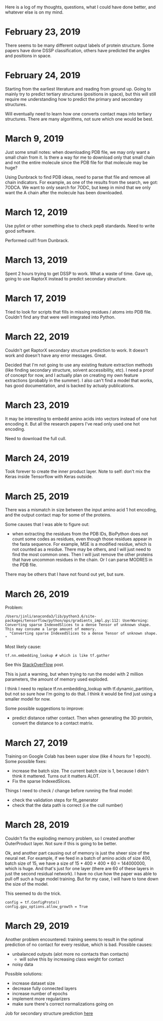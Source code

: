 Here is a log of my thoughts, questions, what I could have done better, and whatever else is on my mind.

# February 23, 2019

There seems to be many different output labels of protein structure. Some papers have done DSSP classification, others have predicted the angles and positions in space.

# February 24, 2019

Starting from the earliest literature and reading from ground up. Going to mainly try to predict tertiary structures (positions in space), but this will still require me understanding how to predict the primary and secondary structures.

Will eventually need to learn how one converts contact maps into tertiary structures. There are many algorithms, not sure which one would be best.

# March 9, 2019

Just some small notes: when downloading PDB file, we may only want a small chain from it. Is there a way for me to download only that small chain and not the entire molecule since the PDB file for that molecule may be huge?

Using Dunbrack to find PDB ideas, need to parse that file and remove all chain indicators. For example, as one of the results from the search, we got: 7ODCA. We want to only search for 7ODC, but keep in mind that we only want the A chain after the molecule has been downloaded.

# March 12, 2019

Use pylint or other something else to check pep8 standards. Need to write good software.

Performed cull1 from Dunbrack.

# March 13, 2019

Spent 2 hours trying to get DSSP to work. What a waste of time. Gave up, going to use RaptorX instead to predict secondary structure.

# March 17, 2019

Tried to look for scripts that fills in missing residues / atoms into PDB file. Couldn't find any that were well integrated into Python.

# March 22, 2019

Couldn't get RaptorX secondary structure prediction to work. It doesn't work and doesn't have any error messages. Great.

Decided that I'm not going to use any existing feature extraction methods (like finding secondary structure, solvent accessibility, etc). I need a proof of concept for now, and I actually plan on creating my own feature extractions (probably in the summer). I also can't find a model that works, has good documentation, and is backed by actualy publications.

# March 23, 2019

It may be interesting to embedd amino acids into vectors instead of one hot encoding it. But all the research papers I've read only used one hot encoding.

Need to download the full cull.

# March 24, 2019

Took forever to create the inner product layer. Note to self: don't mix the Keras inside Tensorflow with Keras outside.

# March 25, 2019

There was a mismatch in size between the input amino acid 1 hot encoding, and the output contact map for some of the proteins.

Some causes that I was able to figure out:
* when extracting the residues from the PDB IDs, BioPython does not count some codes as residues, even though those residues appear in the fasta sequence. For example, MSE is a modified residue, which is not counted as a residue. There may be others, and I will just need to find the most common ones. Then I will just remove the other proteins that have uncommon residues in the chain. 
Or I can parse MODRES in the PDB file.

There may be others that I have not found out yet, but sure.

# March 26, 2019

Problem:

```
/Users/jinli/anaconda3/lib/python3.6/site-packages/tensorflow/python/ops/gradients_impl.py:112: UserWarning: Converting sparse IndexedSlices to a dense Tensor of unknown shape. This may consume a large amount of memory.
  "Converting sparse IndexedSlices to a dense Tensor of unknown shape. "
```

Most likely cause:

```
tf.nn.embedding_lookup # which is like tf.gather
```

See this [StackOverFlow](https://stackoverflow.com/questions/35892412/tensorflow-dense-gradient-explanation#) post.

This is just a warning, but when trying to run the model with 2 million parameters, the amount of memory used exploded. 

I think I need to replace tf.nn.embedding_lookup with tf.dynamic_partition, but not so sure how I'm going to do that. I think it would be find just using a smaller model for now.

Some possible suggestions to improve:
* predict distance rather contact. Then when generating the 3D protein, convert the distance to a contact matrix.


# March 27, 2019

Training on Google Colab has been super slow (like 4 hours for 1 epoch). Some possible fixes:
* increase the batch size. The current batch size is 1, because I didn't think it mattered. Turns out it matters ALOT.
* Fix the sparse IndexedSlices.

Things I need to check / change before running the final model:
* check the validation steps for fit_generator
* check that the data path is correct (i.e the cull number)

# March 28, 2019

Couldn't fix the exploding memory problem, so I created another OuterProduct layer. Not sure if this is going to be better.

Ok, and another part causing out of memory is just the sheer size of the neural net. For example, if we feed in a batch of amino acids of size 400, batch size of 15, we have a size of 15 * 400 * 400 * 60 = 144000000, which is huge. And that's just for one layer (there are 60 of these layers in just the second residual network). I have no clue how the paper was able to pull off such a huge model training. But for my case, I will have to tone down the size of the model.

This seemed to do the trick.

```
config = tf.ConfigProto()
config.gpu_options.allow_growth = True
```


# March 29, 2019

Another problem encountered: training seems to result in the optimal prediction of no contact for every residue, which is bad. Possible causes:
* unbalanced outputs (alot more no contacts than contacts)
  * will solve this by increasing class weight for contact
* noisy data

Possible solutions:
* increase dataset size
* decrease fully connected layers
* increase number of epochs
* implement more regularizers
* make sure there's correct normalizations going on


Job for secondary structure prediction [here](http://raptorx.uchicago.edu/StructurePropertyPred/status/89121447/)